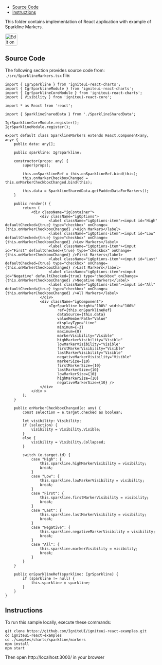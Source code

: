 <!-- NOTE: do not change this file because it will be auto re-generated from template file: -->
<!-- https://github.com/IgniteUI/igniteui-react-examples/tree/master/sample-template-files/ReadMe.md -->

<!-- ## Table of Contents -->
<!-- - [Sample Preview](#Sample-Preview) -->
- [Source Code](#Source-Code)
- [Instructions](#Instructions)

This folder contains implementation of React application with example of Sparkline Markers.
<!-- in the Sparkline component -->
<!-- [Sparkline](https://infragistics.com/Reactsite/components/sparkline.html) -->

<html lang="en" xmlns="http://www.w3.org/1999/xhtml">
    <body>
        <a target="_blank" href="https://codesandbox.io/s/github/IgniteUI/igniteui-react-examples/tree/master/samples/charts/sparkline/markers?fontsize=14&hidenavigation=1&theme=dark&view=preview&file=/src/SparklineMarkers.tsx" rel="noopener noreferrer">
            <img height="40px" style="border-radius: 0.25rem" alt="Edit on CodeSandbox" src="https://static.infragistics.com/xplatform/images/sandbox/code.png"/>
        </a>
        <!-- <a target="_blank"
href="https://codesandbox.io/s/github/IgniteUI/igniteui-react-examples/tree/master/samples/maps/geo-map/binding-csv-points?fontsize=14&hidenavigation=1&theme=dark&view=preview">
            <img alt="Edit Sample" src="https://codesandbox.io/static/img/play-codesandbox.svg"/>
        </a> -->
        <!-- <a target="_blank" style="margin-left: 0.5rem"
href="https://codesandbox.io/embed/github/IgniteUI/igniteui-react-examples/tree/master/samples/charts/sparkline/markers?fontsize=14&hidenavigation=1&theme=dark&view=preview&file=/src/SparklineMarkers.tsx">
            <img height="40px" style="border-radius: 5px" alt="View on CodeSandbox" src="https://static.infragistics.com/xplatform/images/sandbox/view.png"/>
        </a> -->
        <!-- <a target="_blank"
href="https://codesandbox.io/embed/github/IgniteUI/igniteui-react-examples/tree/master/samples/maps/geo-map/binding-csv-points?fontsize=14&hidenavigation=1&theme=dark&view=preview">
            <img alt="View on CodeSandbox" src="https://static.infragistics.com/xplatform/images/sandbox/view.png"/>
        </a>
https://codesandbox.io/embed/react-treemap-overview-rtb45
https://codesandbox.io/static/img/play-codesandbox.svg
https://codesandbox.io/embed/react-treemap-overview-rtb45?view=browser -->
    </body>
</html>

<!-- ## Sample Preview -->

<!-- <iframe
  src="https://codesandbox.io/embed/github/IgniteUI/igniteui-react-examples/tree/master/samples/charts/sparkline/markers?fontsize=14&hidenavigation=1&theme=dark&view=preview&file=/src/SparklineMarkers.tsx"
  style="width:100%; height:400px; border:0; border-radius: 4px; overflow:hidden;"
  allow="accelerometer; ambient-light-sensor; camera; encrypted-media; geolocation; gyroscope; hid; microphone; midi; payment; usb; vr"
  sandbox="allow-forms allow-modals allow-popups allow-presentation allow-same-origin allow-scripts"
></iframe> -->

## Source Code

The following section provides source code from:
`./src/SparklineMarkers.tsx` file:

```tsx
import { IgrSparkline } from 'igniteui-react-charts';
import { IgrSparklineModule } from 'igniteui-react-charts';
import { IgrSparklineCoreModule } from 'igniteui-react-charts';
import { Visibility } from 'igniteui-react-core';

import * as React from 'react';

import { SparklineSharedData } from './SparklineSharedData';

IgrSparklineCoreModule.register();
IgrSparklineModule.register();

export default class SparklineMarkers extends React.Component<any, any> {
    public data: any[];

    public sparkline: IgrSparkline;

    constructor(props: any) {
        super(props);

        this.onSparklineRef = this.onSparklineRef.bind(this);
        this.onMarkerCheckboxChanged = this.onMarkerCheckboxChanged.bind(this);

        this.data = SparklineSharedData.getPaddedDataForMarkers();
    }

    public render() {
        return (
            <div className="igContainer">
                <div className="igOptions">
                    <label className="igOptions-item"><input id="High" defaultChecked={true} type="checkbox" onChange={this.onMarkerCheckboxChanged} />High Markers</label>
                    <label className="igOptions-item"><input id="Low" defaultChecked={true} type="checkbox" onChange={this.onMarkerCheckboxChanged} />Low Markers</label>
                    <label className="igOptions-item"><input id="First" defaultChecked={true} type="checkbox" onChange={this.onMarkerCheckboxChanged} />First Markers</label>
                    <label className="igOptions-item"><input id="Last" defaultChecked={true} type="checkbox" onChange={this.onMarkerCheckboxChanged} />Last Markers</label>
                    <label className="igOptions-item"><input id="Negative" defaultChecked={true} type="checkbox" onChange={this.onMarkerCheckboxChanged} />Negative Markers</label>
                    <label className="igOptions-item"><input id="All" defaultChecked={true} type="checkbox" onChange={this.onMarkerCheckboxChanged} />All Markers</label>
                </div>
                <div className="igComponent">
                    <IgrSparkline height="100%" width="100%"
                        ref={this.onSparklineRef}
                        dataSource={this.data}
                        valueMemberPath="Value"
                        displayType="Line"
                        minimum={-3}
                        maximum={8}
                        markerVisibility="Visible"
                        highMarkerVisibility="Visible"
                        lowMarkerVisibility="Visible"
                        firstMarkerVisibility="Visible"
                        lastMarkerVisibility="Visible"
                        negativeMarkerVisibility="Visible"
                        markerSize={10}
                        firstMarkerSize={10}
                        lastMarkerSize={10}
                        lowMarkerSize={10}
                        highMarkerSize={10}
                        negativeMarkerSize={10} />
                </div>
            </div >
        );
    }

    public onMarkerCheckboxChanged(e: any) {
        const selection = e.target.checked as boolean;

        let visibility: Visibility;
        if (selection) {
            visibility = Visibility.Visible;
        }
        else {
            visibility = Visibility.Collapsed;
        }

        switch (e.target.id) {
            case "High": {
                this.sparkline.highMarkerVisibility = visibility;
                break;
            }
            case "Low": {
                this.sparkline.lowMarkerVisibility = visibility;
                break;
            }
            case "First": {
                this.sparkline.firstMarkerVisibility = visibility;
                break;
            }
            case "Last": {
                this.sparkline.lastMarkerVisibility = visibility;
                break;
            }
            case "Negative": {
                this.sparkline.negativeMarkerVisibility = visibility;
                break;
            }
            case "All": {
                this.sparkline.markerVisibility = visibility;
                break;
            }
        }
    }

    public onSparklineRef(sparkline: IgrSparkline) {
        if (sparkline != null) {
            this.sparkline = sparkline;
        }
    }
}

```

## Instructions
To run this sample locally, execute these commands:

```
git clone https://github.com/IgniteUI/igniteui-react-examples.git
cd igniteui-react-examples
cd ./samples/charts/sparkline/markers
npm install
npm start

```

Then open http://localhost:3000/ in your browser

